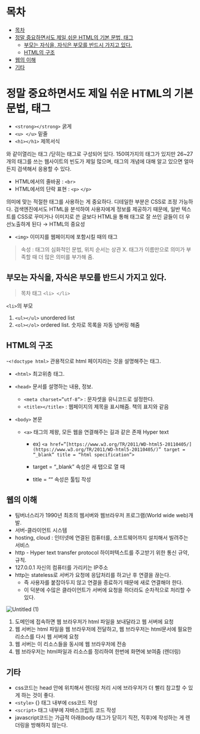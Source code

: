 # 목차
<!-- TOC tocDepth:1..3 chapterDepth:1..6 -->

- [목차](#목차)
- [정말 중요하면서도 제일 쉬운 HTML의 기본 문법, 태그](#정말-중요하면서도-제일-쉬운-html의-기본-문법-태그)
    - [부모는 자식을, 자식은 부모를 반드시 가지고 있다.](#부모는-자식을-자식은-부모를-반드시-가지고-있다)
    - [HTML의 구조](#html의-구조)
- [웹의 이해](#웹의-이해)
- [기타](#기타)

<!-- /TOC -->
# 정말 중요하면서도 제일 쉬운 HTML의 기본 문법, 태그

- `<strong></strong>` 굵게
- `<u> </u>` 밑줄
- `<h1></h1>` 제목서식

와 같이열리는 태그 /닫히는 태그로 구성되어 있다.
150여가지의 태그가 있지만 26~27개의 태그를 쓰는 웹사이트의 빈도가 제일 많으며, 태그의 개념에 대해 알고 있으면 얼마든지 검색해서 응용할 수 있다.

- HTML에서의 줄바꿈 : `<br>`
- HTML에서의 단락 표현 : `<p>` `</p>`

의미에 맞는 적절한 태그를 사용하는 게 중요하다. 디테일한 부분은 CSS로 조정 가능하다.
검색엔진에서도 HTML을 분석하여 사용자에게 정보를 제공하기 때문에, 일반 텍스트를 CSS로 꾸미거나 이미지로 쓴 글보다 HTML을 통해 태그로 잘 쓰인 글들이 더 우선노출하게 된다 
→ HTML의 중요성

- `<img>` 이미지를 웹페이지에 포함시킬 때의 태그

> 속성 : 태그의 심화적인 문법, 위치 순서는 상관 X. 태그가 이름만으로 의미가 부족할 때 더 많은 의미를 부가해 줌.


## 부모는 자식을, 자식은 부모를 반드시 가지고 있다.

> 목차 태그 `<li> </li>`

`<li>`의 부모
1. `<ul></ul>` unordered list 
2. `<ol></ol>` ordered list. 숫자로 목록을 자동 넘버링 해줌

## HTML의 구조
  


-`<!doctype html>` 관용적으로 html 페이지라는 것을 설명해주는 태그.

- `<html>` 최고위층 태그.

- `<head>` 문서를 설명하는 내용, 정보.
  - `<meta charset=”utf-8”>` : 문자셋을 유니코드로 설정한다.
  - `<title></title>` : 웹페이지의 제목을 표시해줌. 책의 표지와 같음

- `<body>` 본문

  - `<a>` 태그의 제왕, 모든 웹을 연결해주는 길과 같은 존재 Hyper text

    - ex) `<a href=”[https://www.w3.org/TR/2011/WD-html5-20110405/](https://www.w3.org/TR/2011/WD-html5-20110405/)” target = “_blank” title = “html specification”>` 

    - target = “_blank” 속성은 새 탭으로 열 때

    - title = ““ 속성은  툴팁 작성
 
## 웹의 이해

- 팀버너스리가 1990년 최초의 웹서버와 웹브라우저 프로그램(World wide web)개발.
- 서버-클라이언트 시스템
- hosting, cloud : 인터넷에 연결된 컴퓨터를, 소프트웨어까지 설치해서 빌려주는 서비스
- http - Hyper text transfer protocol 하이퍼텍스트를 주고받기 위한 통신 규약, 규칙.
- 127.0.0.1 자신의 컴퓨터를 가리키는 IP주소
- http는 stateless로 서버가 요청에 응답처리를 하고난 후 연결을 끊는다. 
    - 즉 사용자를 붙잡아두지 않고 연결을 종료하기 때문에 새로 연결해야 한다. 
    - 이 덕분에 수많은 클라이언트가 서버에 요청을 하더라도 순차적으로 처리할 수 있다.

![Untitled (1)](https://user-images.githubusercontent.com/106129404/223941794-145a8673-877d-44b6-89b1-ca05dcf9e850.png)

  
1. 도메인에 접속하면 웹 브라우저가 html 파일을 보내달라고 웹 서버에 요청
2. 웹 서버는 html 파일을 웹 브라우저에 전달하고, 웹 브라우저는 html문서에 필요한 리소스를 다시 웹 서버에 요청
3. 웹 서버는 이 리소스들을 동시에 웹 브라우저에 전송
4. 웹 브라우저는 html파일과 리소스를 정리하여 한번에 화면에 보여줌 (렌더링)


## 기타
  
- css코드는 head 안에 위치해서 렌더링 처리 시에 브라우저가 더 빨리 참고할 수 있게 하는 것이 좋다.
- `<style>` {} 태그  내부에 css코드 작성
- `<script>` 태그 내부에 자바스크립트 코드 작성
- javascript코드는 가급적 아래(body 태그가 닫히기 직전, 직후)에 작성하는 게 렌더링을 방해하지 않는다.

